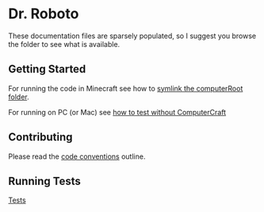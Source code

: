 # Dr. Roboto

These documentation files are sparsely populated, so I suggest you browse the folder to see what is available.

## Getting Started

For running the code in Minecraft see how to [symlink the computerRoot folder](Symlinking.md).

For running on PC (or Mac) see [how to test without ComputerCraft](RunningOnPC.md)

## Contributing

Please read the [code conventions](Conventions.md) outline.

## Running Tests

[Tests](Tests.md)

